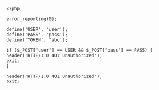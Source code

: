    <?php
    
    error_reporting(0);
    
    define('USER', 'user');
    define('PASS', 'pass');
    define('TOKEN', 'abc');
    
    if ($_POST['user'] == USER && $_POST['pass'] == PASS) {
    header('HTTP/1.0 401 Unauthorized');
    exit;
    }
    
    header('HTTP/1.0 401 Unauthorized');
    exit;
